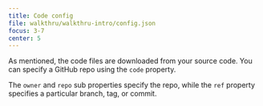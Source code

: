 ```yaml
---
title: Code config
file: walkthru/walkthru-intro/config.json
focus: 3-7
center: 5
---
```


As mentioned, the code files are downloaded from your source code. You can specify a GitHub repo using the `code` property.

The `owner` and `repo` sub properties specify the repo, while the `ref` property specifies a particular branch, tag, or commit.

